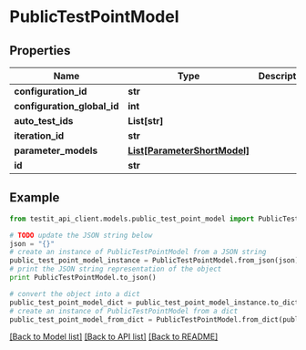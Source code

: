 # PublicTestPointModel


## Properties
Name | Type | Description | Notes
------------ | ------------- | ------------- | -------------
**configuration_id** | **str** |  | 
**configuration_global_id** | **int** |  | 
**auto_test_ids** | **List[str]** |  | [optional] 
**iteration_id** | **str** |  | 
**parameter_models** | [**List[ParameterShortModel]**](ParameterShortModel.md) |  | [optional] 
**id** | **str** |  | 

## Example

```python
from testit_api_client.models.public_test_point_model import PublicTestPointModel

# TODO update the JSON string below
json = "{}"
# create an instance of PublicTestPointModel from a JSON string
public_test_point_model_instance = PublicTestPointModel.from_json(json)
# print the JSON string representation of the object
print PublicTestPointModel.to_json()

# convert the object into a dict
public_test_point_model_dict = public_test_point_model_instance.to_dict()
# create an instance of PublicTestPointModel from a dict
public_test_point_model_from_dict = PublicTestPointModel.from_dict(public_test_point_model_dict)
```
[[Back to Model list]](../README.md#documentation-for-models) [[Back to API list]](../README.md#documentation-for-api-endpoints) [[Back to README]](../README.md)



